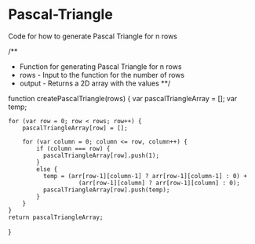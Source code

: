# Pascal-Triangle
Code for how to generate Pascal Triangle for n rows


/**
 * Function for generating Pascal Triangle for n rows
 * rows - Input to the function for the number of rows
 * output - Returns a 2D array with the values
 **/
 



function createPascalTriangle(rows) {
    var pascalTriangleArray = [];
    var temp;

    for (var row = 0; row < rows; row++) {
        pascalTriangleArray[row] = [];

        for (var column = 0; column <= row, column++) {
            if (column === row) {
              pascalTriangleArray[row].push(1);
            }
            else {
              temp = (arr[row-1][column-1] ? arr[row-1][column-1] : 0) + 
                        (arr[row-1][column] ? arr[row-1][column] : 0);
              pascalTriangleArray[row].push(temp);
            }
        }
    }
    return pascalTriangleArray;
}
